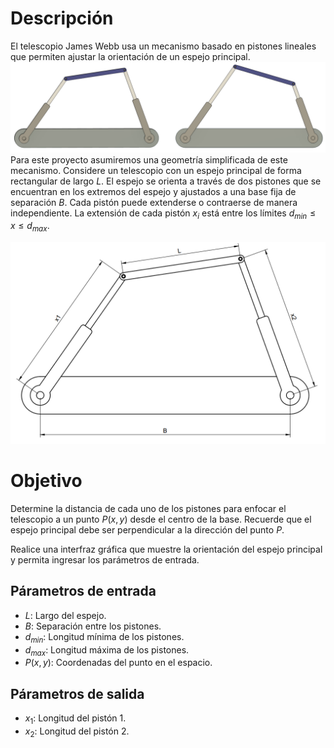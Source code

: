 # Descripción

El telescopio James Webb usa un mecanismo basado en pistones lineales que permiten ajustar la orientación de un espejo principal.
![alt text](assets/image-1.png)
Para este proyecto asumiremos una geometría simplificada de este mecanismo. Considere un telescopio con un espejo principal de forma rectangular de largo $L$. El espejo se orienta a través de dos pistones que se encuentran en los extremos del espejo y ajustados a una base fija de separación $B$. Cada pistón puede extenderse o contraerse de manera independiente. La extensión de cada pistón $x_i$ está entre los límites $d_{min}\leq x \leq  d_{max}$.

![alt text](assets/image.png)
# Objetivo
Determine la distancia de cada uno de los pistones para enfocar el telescopio a un punto $P(x,y)$ desde el centro de la base.
Recuerde que el espejo principal debe ser perpendicular a la dirección del punto $P$.

Realice una interfraz gráfica que muestre la orientación del espejo principal y permita ingresar los parámetros de entrada.
## Párametros de entrada
* $L$: Largo del espejo.
* $B$: Separación entre los pistones.
* $d_{min}$: Longitud mínima de los pistones.
* $d_{max}$: Longitud máxima de los pistones.
* $P(x,y)$: Coordenadas del punto en el espacio.

## Párametros de salida
* $x_1$: Longitud del pistón 1.
* $x_2$: Longitud del pistón 2.